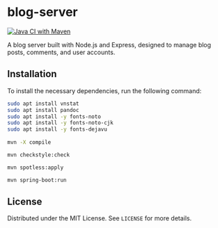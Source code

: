 # blog-server

[![Java CI with Maven](https://github.com/lzwjava/blog-server/actions/workflows/maven.yml/badge.svg)](https://github.com/lzwjava/blog-server/actions/workflows/maven.yml)

A blog server built with Node.js and Express, designed to manage blog posts, comments, and user accounts.

## Installation

To install the necessary dependencies, run the following command:

```bash
sudo apt install vnstat
sudo apt install pandoc 
sudo apt install -y fonts-noto
sudo apt install -y fonts-noto-cjk
sudo apt install -y fonts-dejavu
          
mvn -X compile

mvn checkstyle:check

mvn spotless:apply

mvn spring-boot:run
```

## License

Distributed under the MIT License. See `LICENSE` for more details.

